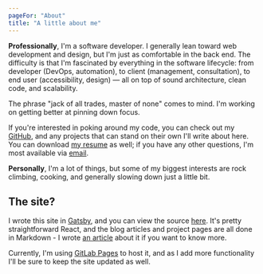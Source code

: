 ```yaml
---
pageFor: "About"
title: "A little about me"
---
```


**Professionally**, I'm a software developer. I generally lean toward web development and design, but I'm just as comfortable in the back end. The difficulty is that I'm fascinated by everything in the software lifecycle: from developer (DevOps, automation), to client (management, consultation), to end user (accessibility, design) &mdash; all on top of sound architecture, clean code, and scalability. 

The phrase "jack of all trades, master of none" comes to mind. I'm working on getting better at pinning down focus. 

If you're interested in poking around my code, you can check out my [GitHub](https://github.com/morkhorwaad), and any projects that can stand on their own I'll write about here. You can download [my resume](/downloads/mark_harwood_resume.pdf) as well; if you have any other questions, I'm most available via <a href="/contact" class="internal-link">email</a>.

**Personally**, I'm a lot of things, but some of my biggest interests are rock climbing, cooking, and generally slowing down just a little bit. 



## The site? 
I wrote this site in [Gatsby](https://gatsbyjs.org), and you can view the source [here](https://github.com/morkhorwaad/personal-site). It's pretty straightforward React, and the blog articles and project pages are all done in Markdown - I wrote <a href="/blog/making-my-site" class="internal-link">an article</a> about it if you want to know more. 

Currently, I'm using [GitLab Pages](https://about.gitlab.com/product/pages/) to host it, and as I add more functionality I'll be sure to keep the site updated as well.